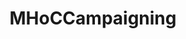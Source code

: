 ---
title: MHoCCampaigning
crosslinks:
- Power_to_the_People
- MHOCPress
- MHOCViewSpace
- MHOC
- iksdagen
- MHOCMP
- MHolyroodVote
---